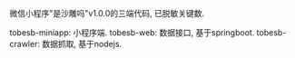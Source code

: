微信小程序"是沙雕吗"v1.0.0的三端代码, 已脱敏关键数.

tobesb-miniapp: 小程序端.
tobesb-web: 数据接口, 基于springboot.
tobesb-crawler: 数据抓取, 基于nodejs.
